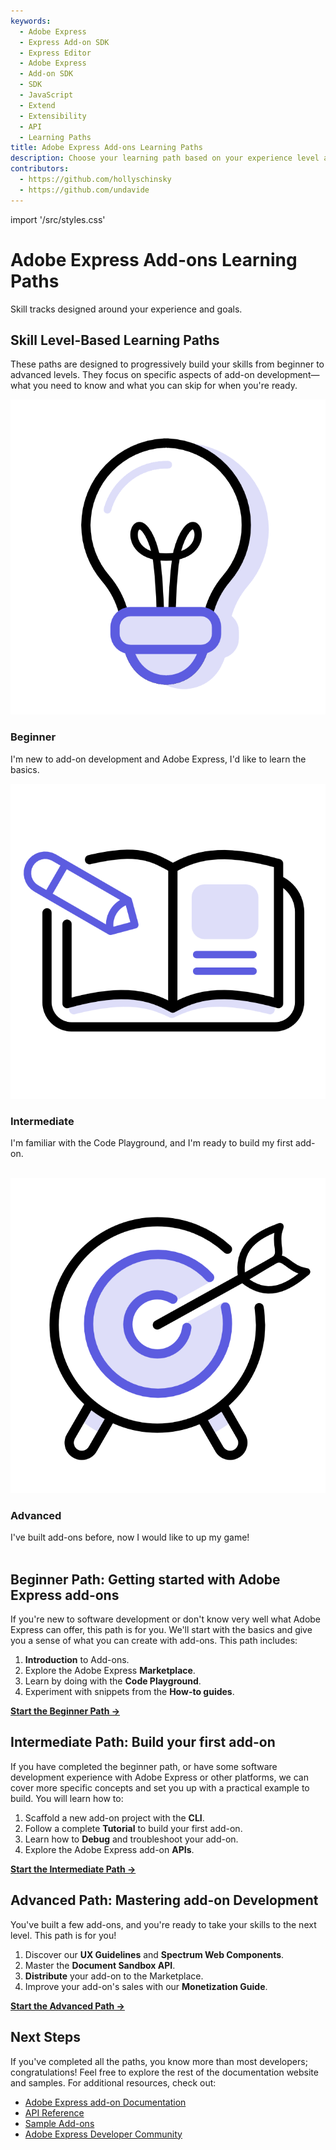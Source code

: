 ```yaml
---
keywords:
  - Adobe Express
  - Express Add-on SDK
  - Express Editor
  - Adobe Express
  - Add-on SDK
  - SDK
  - JavaScript
  - Extend
  - Extensibility
  - API
  - Learning Paths
title: Adobe Express Add-ons Learning Paths
description: Choose your learning path based on your experience level and get started with Adobe Express add-on development.
contributors:
  - https://github.com/hollyschinsky
  - https://github.com/undavide
---
```


import '/src/styles.css'

# Adobe Express Add-ons Learning Paths

Skill tracks designed around your experience and goals.

## Skill Level-Based Learning Paths

These paths are designed to progressively build your skills from beginner to advanced levels. They focus on specific aspects of add-on development—what you need to know and what you can skip for when you're ready.

<TextBlock slots="image, heading, text" width="33%" />

![Beginner Level Badge](./images/path-beginner.png)

### Beginner

I'm new to add-on development and Adobe Express, I'd like to learn the basics.

<TextBlock slots="image, heading, text" width="33%" />

![Intermediate Level Badge](./images/path-intermediate.png)

### Intermediate

I'm familiar with the Code Playground, and I'm ready to build my first add-on.<br/><br/>

<TextBlock slots="image, heading, text" width="33%" />

![Advanced Level Badge](./images/path-advanced.png)

### Advanced

I've built add-ons before, now I would like to up my game!<br/><br/>

<!-- # Learning Paths for Adobe Express Add-on Development -->

## Beginner Path: Getting started with Adobe Express add-ons

If you're new to software development or don't know very well what Adobe Express can offer, this path is for you. We'll start with the basics and give you a sense of what you can create with add-ons. This path includes:

1. **Introduction** to Add-ons.
2. Explore the Adobe Express **Marketplace**.
3. Learn by doing with the **Code Playground**.
4. Experiment with snippets from the **How-to guides**.

**[Start the Beginner Path →](./beginner.md)**

## Intermediate Path: Build your first add-on

If you have completed the beginner path, or have some software development experience with Adobe Express or other platforms, we can cover more specific concepts and set you up with a practical example to build. You will learn how to:

1. Scaffold a new add-on project with the **CLI**.
2. Follow a complete **Tutorial** to build your first add-on.
3. Learn how to **Debug** and troubleshoot your add-on.
4. Explore the Adobe Express add-on **APIs**.

**[Start the Intermediate Path →](./intermediate.md)**

## Advanced Path: Mastering add-on Development

You've built a few add-ons, and you're ready to take your skills to the next level. This path is for you!

1. Discover our **UX Guidelines** and **Spectrum Web Components**.
2. Master the **Document Sandbox API**.
3. **Distribute** your add-on to the Marketplace.
4. Improve your add-on's sales with our **Monetization Guide**.

**[Start the Advanced Path →](./advanced.md)**

## Next Steps

If you've completed all the paths, you know more than most developers; congratulations! Feel free to explore the rest of the documentation website and samples. For additional resources, check out:

- [Adobe Express add-on Documentation](../getting_started/index.md)
- [API Reference](../../references/index.md)
- [Sample Add-ons](../samples.md)
- [Adobe Express Developer Community](https://developer.adobe.com/express/community)
